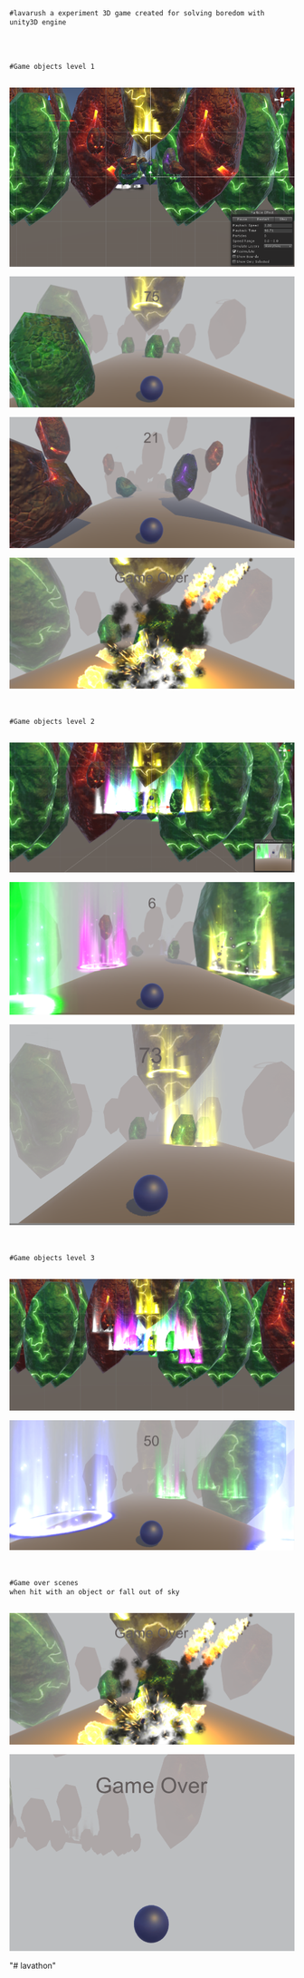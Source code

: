```


#lavarush a experiment 3D game created for solving boredom with unity3D engine


```



```


#Game objects level 1


```


![picture](media/game_objects.png) 

![picture](media/level1_1.png) 

![picture](media/level1_3.png) 

![picture](media/level1_2.png) 

```


#Game objects level 2


```


![picture](media/game_objects_level2.png) 

![picture](media/level2_1.png) 

![picture](media/level2_2.png) 


```


#Game objects level 3


```


![picture](media/game_objects_level3.png) 


![picture](media/level3_1.png)


```


#Game over scenes 
when hit with an object or fall out of sky


```


![picture](media/level1_2.png)


![picture](media/fallout.png)


"# lavathon" 
